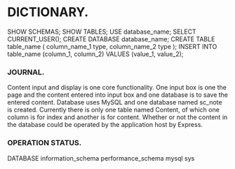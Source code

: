 # DICTIONARY.
SHOW SCHEMAS;
SHOW TABLES;
USE database_name;
SELECT CURRENT_USER();
CREATE DATABASE database_name;
CREATE TABLE table_name (
    column_name_1 type,
    column_name_2 type );
INSERT INTO table_name (column_1, column_2)
VALUES (value_1, value_2);


### JOURNAL.
Content input and display is one core functionality. One input box is one the page and the content entered into input box and one database is to save the entered content. Database uses MySQL and one database named sc_note is created. Currently there is only one table named Content, of which one column is for index and another is for content. Whether or not the content in the database could be operated by the application host by Express.


### OPERATION STATUS.
DATABASE
information_schema
performance_schema
mysql
sys